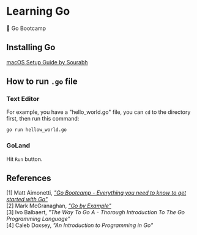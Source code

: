 # Learning Go

:dizzy: Go Bootcamp

## Installing Go

[macOS Setup Guide by Sourabh](https://sourabhbajaj.com/mac-setup/)


## How to run `.go` file

### Text Editor

For example, you have a "hello_world.go" file, you can `cd` to the directory first, then run this command:

```sh
go run hellow_world.go
```

### GoLand

Hit `Run` button.


## References

[1] Matt Aimonetti, [*"Go Bootcamp - Everything you need to know to get started with Go"*](http://www.golangbootcamp.com/book)  
[2] Mark McGranaghan, [*"Go by Example"*](https://gobyexample.com/)  
[3] Ivo Balbaert, *"The Way To Go A - Thorough Introduction To The Go Programming Language"*  
[4] Caleb Doxsey, *"An Introduction to Programming in Go"*